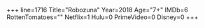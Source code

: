 +++
line=1716
Title="Robozuna"
Year=2018
Age="7+"
IMDb=6
RottenTomatoes=""
Netflix=1
Hulu=0
PrimeVideo=0
Disney=0
+++

